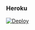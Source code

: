 ### Heroku
[![Deploy](https://www.herokucdn.com/deploy/button.svg)](https://heroku.com/deploy?template=https://github.com/RolanZamvel/botUp123)
